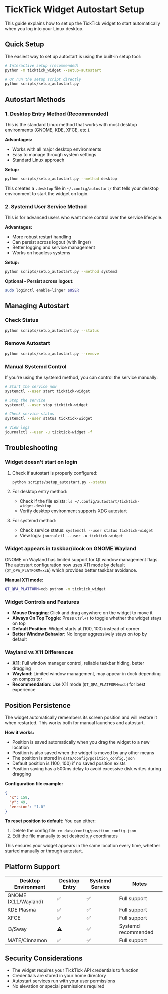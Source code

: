 # TickTick Widget Autostart Setup

This guide explains how to set up the TickTick widget to start automatically when you log into your Linux desktop.

## Quick Setup

The easiest way to set up autostart is using the built-in setup tool:

```bash
# Interactive setup (recommended)
python -m ticktick_widget --setup-autostart

# Or run the setup script directly
python scripts/setup_autostart.py
```

## Autostart Methods

### 1. Desktop Entry Method (Recommended)

This is the standard Linux method that works with most desktop environments (GNOME, KDE, XFCE, etc.).

**Advantages:**
- Works with all major desktop environments
- Easy to manage through system settings
- Standard Linux approach

**Setup:**
```bash
python scripts/setup_autostart.py --method desktop
```

This creates a `.desktop` file in `~/.config/autostart/` that tells your desktop environment to start the widget on login.

### 2. Systemd User Service Method

This is for advanced users who want more control over the service lifecycle.

**Advantages:**
- More robust restart handling
- Can persist across logout (with linger)
- Better logging and service management
- Works on headless systems

**Setup:**
```bash
python scripts/setup_autostart.py --method systemd
```

**Optional - Persist across logout:**
```bash
sudo loginctl enable-linger $USER
```

## Managing Autostart

### Check Status
```bash
python scripts/setup_autostart.py --status
```

### Remove Autostart
```bash
python scripts/setup_autostart.py --remove
```

### Manual Systemd Control
If you're using the systemd method, you can control the service manually:

```bash
# Start the service now
systemctl --user start ticktick-widget

# Stop the service
systemctl --user stop ticktick-widget

# Check service status
systemctl --user status ticktick-widget

# View logs
journalctl --user -u ticktick-widget -f
```

## Troubleshooting

### Widget doesn't start on login
1. Check if autostart is properly configured:
   ```bash
   python scripts/setup_autostart.py --status
   ```

2. For desktop entry method:
   - Check if the file exists: `ls ~/.config/autostart/ticktick-widget.desktop`
   - Verify desktop environment supports XDG autostart

3. For systemd method:
   - Check service status: `systemctl --user status ticktick-widget`
   - View logs: `journalctl --user -u ticktick-widget`

### Widget appears in taskbar/dock on GNOME Wayland
GNOME on Wayland has limited support for Qt window management flags. The autostart configuration now uses X11 mode by default (`QT_QPA_PLATFORM=xcb`) which provides better taskbar avoidance.

**Manual X11 mode:**
```bash
QT_QPA_PLATFORM=xcb python -m ticktick_widget
```

### Widget Controls and Features
- **Mouse Dragging**: Click and drag anywhere on the widget to move it
- **Always On Top Toggle**: Press `Ctrl+T` to toggle whether the widget stays on top
- **Default Position**: Widget starts at (100, 100) instead of corner
- **Better Window Behavior**: No longer aggressively stays on top by default

### Wayland vs X11 Differences
- **X11**: Full window manager control, reliable taskbar hiding, better dragging
- **Wayland**: Limited window management, may appear in dock depending on compositor
- **Recommendation**: Use X11 mode (`QT_QPA_PLATFORM=xcb`) for best experience

## Position Persistence

The widget automatically remembers its screen position and will restore it when restarted. This works both for manual launches and autostart.

**How it works:**
- Position is saved automatically when you drag the widget to a new location
- Position is also saved when the widget is moved by any other means
- The position is stored in `data/config/position_config.json`
- Default position is (100, 100) if no saved position exists
- Position saving has a 500ms delay to avoid excessive disk writes during dragging

**Configuration file example:**
```json
{
  "x": 159,
  "y": 49,
  "version": "1.0"
}
```

**To reset position to default:**
You can either:
1. Delete the config file: `rm data/config/position_config.json`
2. Edit the file manually to set desired x,y coordinates

This ensures your widget appears in the same location every time, whether started manually or through autostart.

## Platform Support

| Desktop Environment | Desktop Entry | Systemd Service | Notes |
|-------------------|---------------|-----------------|-------|
| GNOME (X11/Wayland) | ✅ | ✅ | Full support |
| KDE Plasma | ✅ | ✅ | Full support |
| XFCE | ✅ | ✅ | Full support |
| i3/Sway | ⚠️ | ✅ | Systemd recommended |
| MATE/Cinnamon | ✅ | ✅ | Full support |

## Security Considerations

- The widget requires your TickTick API credentials to function
- Credentials are stored in your home directory
- Autostart services run with your user permissions
- No elevation or special permissions required 